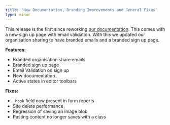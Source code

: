 ```yaml
---
title: 'New Documentation, Branding Improvements and General Fixes'
type: minor
---
```


This release is the first since reworking [our documentation](/documentation). This comes with a new sign up page with email validation. With this we updated our organisation sharing to have branded emails and a branded sign up page.

**Features:**

* Branded organisation share emails
* Branded sign up page
* Email Validation on sign up
* New documentation
* Active states in editor toolbars

**Fixes:**

* `_hook` field now present in form reports
* Site delete performance
* Regression of saving an image blob
* Pasting content no longer saves with a class